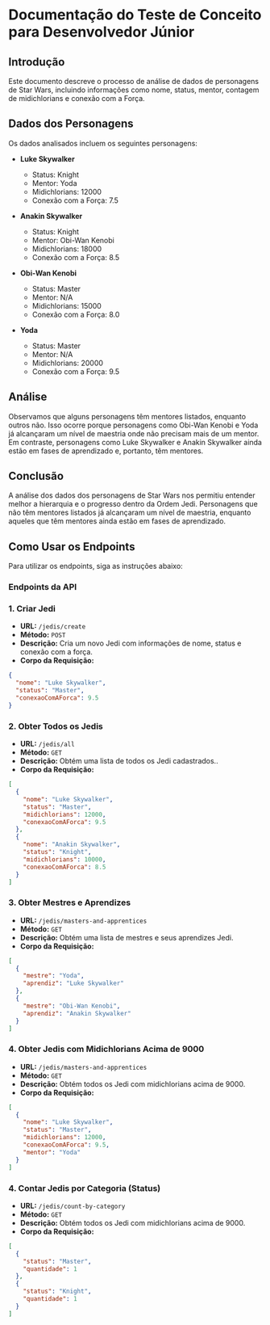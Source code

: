 # Documentação do Teste de Conceito para Desenvolvedor Júnior

## Introdução
Este documento descreve o processo de análise de dados de personagens de Star Wars, incluindo informações como nome, status, mentor, contagem de midichlorians e conexão com a Força.

## Dados dos Personagens
Os dados analisados incluem os seguintes personagens:

- **Luke Skywalker**
  - Status: Knight
  - Mentor: Yoda
  - Midichlorians: 12000
  - Conexão com a Força: 7.5

- **Anakin Skywalker**
  - Status: Knight
  - Mentor: Obi-Wan Kenobi
  - Midichlorians: 18000
  - Conexão com a Força: 8.5

- **Obi-Wan Kenobi**
  - Status: Master
  - Mentor: N/A
  - Midichlorians: 15000
  - Conexão com a Força: 8.0

- **Yoda**
  - Status: Master
  - Mentor: N/A
  - Midichlorians: 20000
  - Conexão com a Força: 9.5

## Análise
Observamos que alguns personagens têm mentores listados, enquanto outros não. Isso ocorre porque personagens como Obi-Wan Kenobi e Yoda já alcançaram um nível de maestria onde não precisam mais de um mentor. Em contraste, personagens como Luke Skywalker e Anakin Skywalker ainda estão em fases de aprendizado e, portanto, têm mentores.

## Conclusão
A análise dos dados dos personagens de Star Wars nos permitiu entender melhor a hierarquia e o progresso dentro da Ordem Jedi. Personagens que não têm mentores listados já alcançaram um nível de maestria, enquanto aqueles que têm mentores ainda estão em fases de aprendizado.

## Como Usar os Endpoints
Para utilizar os endpoints, siga as instruções abaixo:

### Endpoints da API
### 1. **Criar Jedi**

- **URL:** `/jedis/create`
- **Método:** `POST`
- **Descrição:** Cria um novo Jedi com informações de nome, status e conexão com a força.
- **Corpo da Requisição:**

```json
{
  "nome": "Luke Skywalker",
  "status": "Master",
  "conexaoComAForca": 9.5
}
```
### 2. Obter Todos os Jedis

- **URL:** `/jedis/all`
- **Método:** `GET`
- **Descrição:** Obtém uma lista de todos os Jedi cadastrados..
- **Corpo da Requisição:**

```json
[
  {
    "nome": "Luke Skywalker",
    "status": "Master",
    "midichlorians": 12000,
    "conexaoComAForca": 9.5
  },
  {
    "nome": "Anakin Skywalker",
    "status": "Knight",
    "midichlorians": 10000,
    "conexaoComAForca": 8.5
  }
]
```

### 3. Obter Mestres e Aprendizes

- **URL:** `/jedis/masters-and-apprentices`
- **Método:** `GET`
- **Descrição:** Obtém uma lista de mestres e seus aprendizes Jedi.
- **Corpo da Requisição:**

```json
[
  {
    "mestre": "Yoda",
    "aprendiz": "Luke Skywalker"
  },
  {
    "mestre": "Obi-Wan Kenobi",
    "aprendiz": "Anakin Skywalker"
  }
]
```

### 4. Obter Jedis com Midichlorians Acima de 9000

- **URL:** `/jedis/masters-and-apprentices`
- **Método:** `GET`
- **Descrição:** Obtém todos os Jedi com midichlorians acima de 9000.
- **Corpo da Requisição:**

```json
[
  {
    "nome": "Luke Skywalker",
    "status": "Master",
    "midichlorians": 12000,
    "conexaoComAForca": 9.5,
    "mentor": "Yoda"
  }
]
```

### 4. Contar Jedis por Categoria (Status)

- **URL:** `/jedis/count-by-category`
- **Método:** `GET`
- **Descrição:** Obtém todos os Jedi com midichlorians acima de 9000.
- **Corpo da Requisição:**

```json
[
  {
    "status": "Master",
    "quantidade": 1
  },
  {
    "status": "Knight",
    "quantidade": 1
  }
]
```